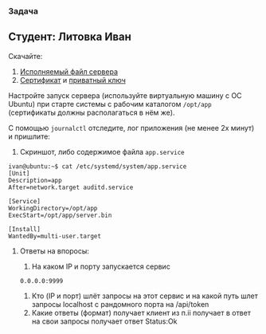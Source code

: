 ### Задача
## Студент: Литовка Иван

Скачайте:
1. [Исполняемый файл сервера](assets/server.bin)
1. [Сертификат](assets/certificate.pem) и [приватный ключ](assets/key.pem)

Настройте запуск сервера (используйте виртуальную машину с ОС Ubuntu) при старте системы с рабочим каталогом `/opt/app` (сертификаты должны располагаться в нём же).

С помощью `journalctl` отследите, лог приложения (не менее 2х минут) и пришлите:
1. Скриншот, либо содержимое файла `app.service`
```
ivan@ubuntu:~$ cat /etc/systemd/system/app.service 
[Unit]
Description=app
After=network.target auditd.service

[Service]
WorkingDirectory=/opt/app
ExecStart=/opt/app/server.bin

[Install]
WantedBy=multi-user.target
```  

1. Ответы на впоросы:
    1. На каком IP и порту запускается сервис
    ```
    0.0.0.0:9999
    ```

    1. Кто (IP и порт) шлёт запросы на этот сервис и на какой путь
    шлет запросы localhost с рандомного порта на /api/token
    1. Какие ответы (формат) получает клиент из п.ii получает в ответ на свои запросы
    получает ответ Status:Ok